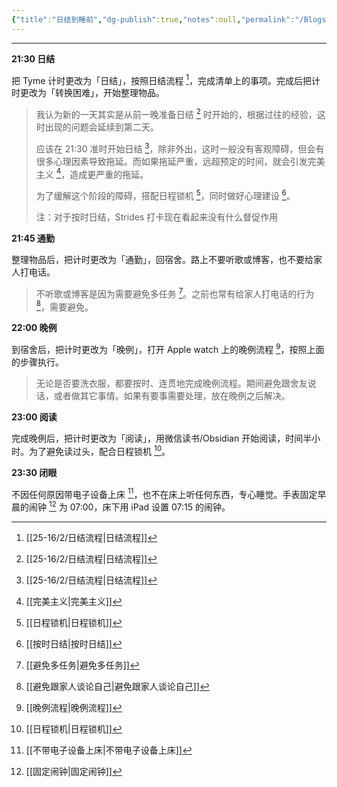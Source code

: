 ```yaml
---
{"title":"日结到睡前","dg-publish":true,"notes":null,"permalink":"/Blogs/流水账/日结到睡前/","dgPassFrontmatter":true,"created":"2025-04-16T17:11:46.688+08:00","updated":"2025-04-16T17:36:34.638+08:00"}
---
```



---

**21:30 日结**

把 Tyme 计时更改为「日结」，按照日结流程 [^1]，完成清单上的事项。完成后把计时更改为「转换困难」，开始整理物品。

> 我认为新的一天其实是从前一晚准备日结 [^1] 时开始的，根据过往的经验，这时出现的问题会延续到第二天。
>
> 应该在 21:30 准时开始日结 [^1]，除非外出，这时一般没有客观障碍，但会有很多心理因素导致拖延。而如果拖延严重，远超预定的时间，就会引发完美主义 [^2]，造成更严重的拖延。
>
> 为了缓解这个阶段的障碍，搭配日程锁机 [^3]，同时做好心理建设 [^4]。
>
> 注：对于按时日结，Strides 打卡现在看起来没有什么督促作用

**21:45 通勤**

整理物品后，把计时更改为「通勤」，回宿舍。路上不要听歌或博客，也不要给家人打电话。

> 不听歌或博客是因为需要避免多任务 [^5]。之前也常有给家人打电话的行为 [^6]，需要避免。

**22:00 晚例**

到宿舍后，把计时更改为「晚例」，打开 Apple watch 上的晚例流程 [^7]，按照上面的步骤执行。

> 无论是否要洗衣服，都要按时、连贯地完成晚例流程。期间避免跟舍友说话，或者做其它事情。如果有要事需要处理，放在晚例之后解决。

**23:00 阅读**

完成晚例后，把计时更改为「阅读」，用微信读书/Obsidian 开始阅读，时间半小时。为了避免读过头，配合日程锁机 [^3]。

**23:30 闭眼**

不因任何原因带电子设备上床 [^8]，也不在床上听任何东西，专心睡觉。手表固定早晨的闹钟 [^9] 为 07:00，床下用 iPad 设置 07:15 的闹钟。

[^1]: [[25-16/2/日结流程\|日结流程]]
[^2]: [[完美主义\|完美主义]]
[^3]: [[日程锁机\|日程锁机]]
[^4]: [[按时日结\|按时日结]]
[^5]: [[避免多任务\|避免多任务]]
[^6]: [[避免跟家人谈论自己\|避免跟家人谈论自己]]
[^7]: [[晚例流程\|晚例流程]]
[^8]: [[不带电子设备上床\|不带电子设备上床]]
[^9]: [[固定闹钟\|固定闹钟]]
